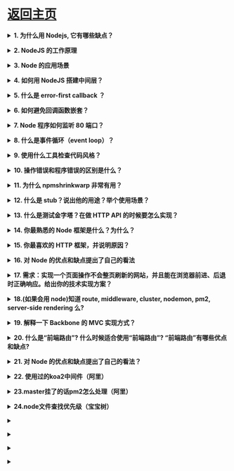 # [返回主页](https://github.com/yisainan/web-interview/blob/master/README.md)

<b><details><summary>1. 为什么用 Nodejs, 它有哪些缺点？</summary></b>

答案：

* 事件驱动，通过闭包很容易实现客户端的生命活期。
* 不用担心多线程，锁，并行计算的问题
* V8 引擎速度非常快
* 对于游戏来说，写一遍游戏逻辑代码，前端后端通用

当然 Nodejs 也有一些缺点：

* nodejs 更新很快，可能会出现版本兼容
* nodejs 还不算成熟，还没有大制作
* nodejs 不像其他的服务器，对于不同的链接，不支持进程和线程操作

[参与互动](https://github.com/yisainan/web-interview/issues/371)

</details>

<b><details><summary>2. NodeJS 的工作原理</summary></b>

答案：事件循环

[参与互动](https://github.com/yisainan/web-interview/issues/372)

</details>

<b><details><summary>3. Node 的应用场景</summary></b>

答案：比如：RESTFUL API、实时聊天、客户端逻辑强大的单页 APP，具体的例子比如说：本地化的在线音乐应用，本地化的在线搜索应用，本地化的在线 APP 等。

* 实时应用：如在线聊天，实时通知推送等等（如 socket.io）
* 分布式应用：通过高效的并行 I/O 使用已有的数据
* 工具类应用：海量的工具，小到前端压缩部署（如 grunt），大到桌面图形界面应用程序
* 游戏类应用：游戏领域对实时和并发有很高的要求（如网易的 pomelo 框架）
* 利用稳定接口提升 Web 渲染能力
* 前后端编程语言环境统一：前端开发人员可以非常快速地切入到服务器端的开发（如著名的纯 Javascript 全栈式 MEAN 架构）

[参与互动](https://github.com/yisainan/web-interview/issues/373)

</details>

<b><details><summary>4. 如何用 NodeJS 搭建中间层？</summary></b>

答案：

[参与互动](https://github.com/yisainan/web-interview/issues/374)

</details>

<b><details><summary>5. 什么是 error-first callback ？</summary></b>

答案：error-first callback 用来传递错误和数据。第一个参数永远是一个错误对象（error-object），回调函数必须检查它。余下的参数用不过来传递数据。

解析：

```js
fs.readFile(filePath, function(err, data) {
    if (err) {
        //处理出现错误的情况
    }
    //处理数据
});
```

考察面试者对于 Node 异步操作基本知识的见解

[参与互动](https://github.com/yisainan/web-interview/issues/375)

</details>

<b><details><summary>6. 如何避免回调函数嵌套？</summary></b>

答案：使用 Promises 将回调写成单独的函数

[参与互动](https://github.com/yisainan/web-interview/issues/376)

</details>

<b><details><summary>7. Node 程序如何监听 80 端口？</summary></b>

答案：脑筋急转弯！你不应该直接使用 Node 监听 80 端口（在\*nix 系统中），这样做需要 root 权限，对于运行程序来说这不是一个好主意。

不过，你可以使 Node 监听 1024 以上的端口，然后在 Node 前面部署 nginx 反向代理。

解析：[参考](https://blog.csdn.net/newborn2012/article/details/23860687)

[参与互动](https://github.com/yisainan/web-interview/issues/377)

</details>

<b><details><summary>8. 什么是事件循环（event loop）？</summary></b>

答案：至少从开发者的角度来看，Node.js 是单线程运行的。底层使用 libuv 使用多线程。
每一个 I/O 操作都需要一个回调，一旦操作完成会被事件循环执行

解析：[参考](http://blog.csdn.net/yanghua_kobe/article/details/12145537)

[参与互动](https://github.com/yisainan/web-interview/issues/378)

</details>

<b><details><summary>9. 使用什么工具检查代码风格？</summary></b>

答案：

* JSLint by Douglas Crockford
* JSHint
* ESLint
* JSCS
  开发团队项目时，强制指定代码风格和使用静态分析，捕捉常见的错误，这些工具都非常有用。

[参与互动](https://github.com/yisainan/web-interview/issues/379)

</details>

<b><details><summary>10. 操作错误和程序错误的区别是什么？</summary></b>

答案：操作错误不是 bug，是系统的问题，例如超时或者硬件故障。
另一方面，程序错误（programmer errors）是实际的错误。

[参与互动](https://github.com/yisainan/web-interview/issues/380)

</details>

<b><details><summary>11. 为什么 npmshrinkwarp 非常有用？</summary></b>

答案：这个命令在部署 Node.js 应用时是非常有用的——它可以保证所部属的版本就是依赖的版本。

解析：[参考](http://www.tuicool.com/articles/EBVNV37)

[参与互动](https://github.com/yisainan/web-interview/issues/381)

</details>

<b><details><summary>12. 什么是 stub？说出他的用途？举个使用场景？</summary></b>

答案：Stubs 是模拟模块或组件行为的程序。
Stubs 提供已知的答案来调用函数，另外你还可以断言哪个 stubs 被调用

[参与互动](https://github.com/yisainan/web-interview/issues/382)

</details>

<b><details><summary>13. 什么是测试金字塔？在做 HTTP API 的时候要怎么实现？</summary></b>

答案：测试金字塔意思是在写测试时应该编写的底层但愿测试要多于高级的端到端测试。
对于 HTTP APIs，应该归结为：

* 对你的模型多很多单元测试
* 在你的模型与其他交互时更少的集成测试
* 更少的验收测试，在 HTTP 端

[参与互动](https://github.com/yisainan/web-interview/issues/383)

</details>

<b><details><summary>14. 你最熟悉的 Node 框架是什么？为什么？</summary></b>

答案：[参考](http://ourjs.com/detail/15%E4%B8%AA%E6%9C%80%E5%A5%BD%E7%94%A8%E7%9A%84node-js%E5%90%8E%E7%AB%AF%E6%A1%86%E6%9E%B6)

[参与互动](https://github.com/yisainan/web-interview/issues/384)

</details>

<b><details><summary>15. 你最喜欢的 HTTP 框架，并说明原因？</summary></b>

答案：LiteHttp 好多的优点
单线程 灵活的架构 轻量级 多文件上传 自动重定向 禁用一种或多种网络

解析：[参考](http://blog.csdn.net/kymjs/article/details/45716797)

[参与互动](https://github.com/yisainan/web-interview/issues/385)

</details>

<b><details><summary>16. 对 Node 的优点和缺点提出了自己的看法</summary></b>

答案：

* （优点）因为 Node 是基于事件驱动和无阻塞的，所以非常适合处理并发请求，
  因此构建在 Node 上的代理服务器相比其他技术实现（如 Ruby）的服务器表现要好得多。
  此外，与 Node 代理服务器交互的客户端代码是由 javascript 语言编写的，
  因此客户端和服务器端都用同一种语言编写，这是非常美妙的事情。

* （缺点）Node 是一个相对新的开源项目，所以不太稳定，它总是一直在变，
  而且缺少足够多的第三方库支持。看起来，就像是 Ruby/Rails 当年的样子。

[参与互动](https://github.com/yisainan/web-interview/issues/386)

</details>

<b><details><summary>17. 需求：实现一个页面操作不会整页刷新的网站，并且能在浏览器前进、后退时正确响应。给出你的技术实现方案？</summary></b>

答案：至少给出自己的思路（url-hash, 可以使用已有的一些框架 history.js 等）

[参与互动](https://github.com/yisainan/web-interview/issues/387)

</details>

<b><details><summary>18.(如果会用 node)知道 route, middleware, cluster, nodemon, pm2, server-side rendering 么?</summary></b>

答案：

[参与互动](https://github.com/yisainan/web-interview/issues/388)

</details>

<b><details><summary>19. 解释一下 Backbone 的 MVC 实现方式？</summary></b>

答案：

[参与互动](https://github.com/yisainan/web-interview/issues/389)

</details>

<b><details><summary>20. 什么是“前端路由”? 什么时候适合使用“前端路由”? “前端路由”有哪些优点和缺点?</summary></b>

答案：

[参与互动](https://github.com/yisainan/web-interview/issues/390)

</details>

<b><details><summary>21. 对 Node 的优点和缺点提出了自己的看法？</summary></b>

答案：

优点：

1. 因为 Node 是基于事件驱动和无阻塞的，所以非常适合处理并发请求，因此构建在 Node 上的代理服务器相比其他技术实现（如 Ruby）的服务器表现要好得多。
2. 与 Node 代理服务器交互的客户端代码是由 javascript 语言编写的，因此客户端和服务器端都用同一种语言编写，这是非常美妙的事情。

缺点：

1. Node 是一个相对新的开源项目，所以不太稳定，它总是一直在变。
2. 缺少足够多的第三方库支持。看起来，就像是 Ruby/Rails 当年的样子（第三方库现在已经很丰富了，所以这个缺点可以说不存在了）。

[参与互动](https://github.com/yisainan/web-interview/issues/391)

</details>

<b><details><summary>22. 使用过的koa2中间件（阿里）</summary></b>

答案：

```
koa-router
koa-bodyparser
koa-views
koa-static
koa-jwt
koa-helmet
koa-convert
```

</details>

<b><details><summary>23.master挂了的话pm2怎么处理（阿里）</summary></b>

答案：

```
koa-router
koa-bodyparser
koa-views
koa-static
koa-jwt
koa-helmet
koa-convert
```

</details>

<b><details><summary>24.node文件查找优先级（宝宝树）</summary></b>

答案：

</details>

<b><details><summary></summary></b>

答案：

</details>

<b><details><summary></summary></b>

答案：

</details>

<b><details><summary></summary></b>

答案：

</details>

<b><details><summary></summary></b>

答案：

</details>
